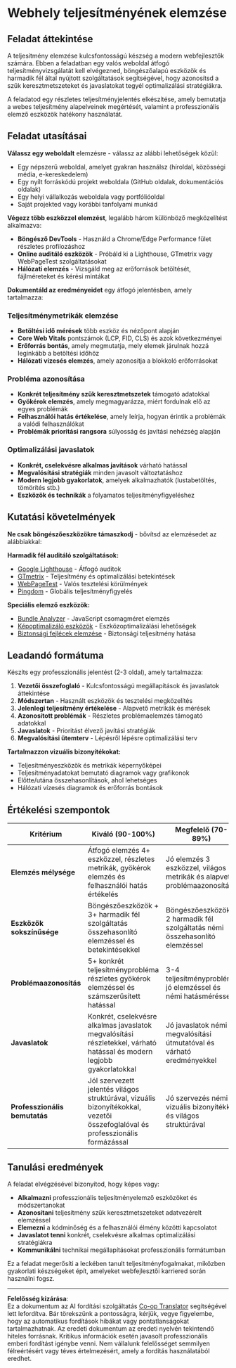 <!--
CO_OP_TRANSLATOR_METADATA:
{
  "original_hash": "a203e560e58ccc6ba68bffc40c7c8676",
  "translation_date": "2025-10-24T20:36:51+00:00",
  "source_file": "5-browser-extension/3-background-tasks-and-performance/assignment.md",
  "language_code": "hu"
}
-->
# Webhely teljesítményének elemzése

## Feladat áttekintése

A teljesítmény elemzése kulcsfontosságú készség a modern webfejlesztők számára. Ebben a feladatban egy valós weboldal átfogó teljesítményvizsgálatát kell elvégezned, böngészőalapú eszközök és harmadik fél által nyújtott szolgáltatások segítségével, hogy azonosítsd a szűk keresztmetszeteket és javaslatokat tegyél optimalizálási stratégiákra.

A feladatod egy részletes teljesítményjelentés elkészítése, amely bemutatja a webes teljesítmény alapelveinek megértését, valamint a professzionális elemző eszközök hatékony használatát.

## Feladat utasításai

**Válassz egy weboldalt** elemzésre - válassz az alábbi lehetőségek közül:
- Egy népszerű weboldal, amelyet gyakran használsz (híroldal, közösségi média, e-kereskedelem)
- Egy nyílt forráskódú projekt weboldala (GitHub oldalak, dokumentációs oldalak)
- Egy helyi vállalkozás weboldala vagy portfólióoldal
- Saját projekted vagy korábbi tanfolyami munkád

**Végezz több eszközzel elemzést**, legalább három különböző megközelítést alkalmazva:
- **Böngésző DevTools** - Használd a Chrome/Edge Performance fület részletes profilozáshoz
- **Online auditáló eszközök** - Próbáld ki a Lighthouse, GTmetrix vagy WebPageTest szolgáltatásokat
- **Hálózati elemzés** - Vizsgáld meg az erőforrások betöltését, fájlméreteket és kérési mintákat

**Dokumentáld az eredményeidet** egy átfogó jelentésben, amely tartalmazza:

### Teljesítménymetrikák elemzése
- **Betöltési idő mérések** több eszköz és nézőpont alapján
- **Core Web Vitals** pontszámok (LCP, FID, CLS) és azok következményei
- **Erőforrás bontás**, amely megmutatja, mely elemek járulnak hozzá leginkább a betöltési időhöz
- **Hálózati vízesés elemzés**, amely azonosítja a blokkoló erőforrásokat

### Probléma azonosítása
- **Konkrét teljesítmény szűk keresztmetszetek** támogató adatokkal
- **Gyökérok elemzés**, amely megmagyarázza, miért fordulnak elő az egyes problémák
- **Felhasználói hatás értékelése**, amely leírja, hogyan érintik a problémák a valódi felhasználókat
- **Problémák prioritási rangsora** súlyosság és javítási nehézség alapján

### Optimalizálási javaslatok
- **Konkrét, cselekvésre alkalmas javítások** várható hatással
- **Megvalósítási stratégiák** minden javasolt változtatáshoz
- **Modern legjobb gyakorlatok**, amelyek alkalmazhatók (lustabetöltés, tömörítés stb.)
- **Eszközök és technikák** a folyamatos teljesítményfigyeléshez

## Kutatási követelmények

**Ne csak böngészőeszközökre támaszkodj** - bővítsd az elemzésedet az alábbiakkal:

**Harmadik fél auditáló szolgáltatások:**
- [Google Lighthouse](https://developers.google.com/web/tools/lighthouse) - Átfogó auditok
- [GTmetrix](https://gtmetrix.com/) - Teljesítmény és optimalizálási betekintések
- [WebPageTest](https://www.webpagetest.org/) - Valós tesztelési körülmények
- [Pingdom](https://tools.pingdom.com/) - Globális teljesítményfigyelés

**Speciális elemző eszközök:**
- [Bundle Analyzer](https://bundlephobia.com/) - JavaScript csomagméret elemzés
- [Képoptimalizáló eszközök](https://squoosh.app/) - Eszközoptimalizálási lehetőségek
- [Biztonsági fejlécek elemzése](https://securityheaders.com/) - Biztonsági teljesítmény hatása

## Leadandó formátuma

Készíts egy professzionális jelentést (2-3 oldal), amely tartalmazza:

1. **Vezetői összefoglaló** - Kulcsfontosságú megállapítások és javaslatok áttekintése
2. **Módszertan** - Használt eszközök és tesztelési megközelítés
3. **Jelenlegi teljesítmény értékelése** - Alapvető metrikák és mérések
4. **Azonosított problémák** - Részletes problémaelemzés támogató adatokkal
5. **Javaslatok** - Prioritást élvező javítási stratégiák
6. **Megvalósítási ütemterv** - Lépésről lépésre optimalizálási terv

**Tartalmazzon vizuális bizonyítékokat:**
- Teljesítményeszközök és metrikák képernyőképei
- Teljesítményadatokat bemutató diagramok vagy grafikonok
- Előtte/utána összehasonlítások, ahol lehetséges
- Hálózati vízesés diagramok és erőforrás bontások

## Értékelési szempontok

| Kritérium | Kiváló (90-100%) | Megfelelő (70-89%) | Fejlesztésre szorul (50-69%) |
| --------- | ---------------- | ------------------ | --------------------------- |
| **Elemzés mélysége** | Átfogó elemzés 4+ eszközzel, részletes metrikák, gyökérok elemzés és felhasználói hatás értékelés | Jó elemzés 3 eszközzel, világos metrikák és alapvető problémaazonosítás | Alapvető elemzés 2 eszközzel, korlátozott mélység és minimális problémaazonosítás |
| **Eszközök sokszínűsége** | Böngészőeszközök + 3+ harmadik fél szolgáltatás összehasonlító elemzéssel és betekintésekkel | Böngészőeszközök + 2 harmadik fél szolgáltatás némi összehasonlító elemzéssel | Böngészőeszközök + 1 harmadik fél szolgáltatás korlátozott összehasonlítással |
| **Problémaazonosítás** | 5+ konkrét teljesítményprobléma részletes gyökérok elemzéssel és számszerűsített hatással | 3-4 teljesítményprobléma jó elemzéssel és némi hatásméréssel | 1-2 teljesítményprobléma alapvető elemzéssel |
| **Javaslatok** | Konkrét, cselekvésre alkalmas javaslatok megvalósítási részletekkel, várható hatással és modern legjobb gyakorlatokkal | Jó javaslatok némi megvalósítási útmutatóval és várható eredményekkel | Alapvető javaslatok korlátozott megvalósítási részletekkel |
| **Professzionális bemutatás** | Jól szervezett jelentés világos struktúrával, vizuális bizonyítékokkal, vezetői összefoglalóval és professzionális formázással | Jó szervezés némi vizuális bizonyítékkal és világos struktúrával | Alapvető szervezés minimális vizuális bizonyítékokkal |

## Tanulási eredmények

A feladat elvégzésével bizonyítod, hogy képes vagy:
- **Alkalmazni** professzionális teljesítményelemző eszközöket és módszertanokat
- **Azonosítani** teljesítmény szűk keresztmetszeteket adatvezérelt elemzéssel
- **Elemezni** a kódminőség és a felhasználói élmény közötti kapcsolatot
- **Javaslatot tenni** konkrét, cselekvésre alkalmas optimalizálási stratégiákra
- **Kommunikálni** technikai megállapításokat professzionális formátumban

Ez a feladat megerősíti a leckében tanult teljesítményfogalmakat, miközben gyakorlati készségeket épít, amelyeket webfejlesztői karriered során használni fogsz.

---

**Felelősség kizárása**:  
Ez a dokumentum az AI fordítási szolgáltatás [Co-op Translator](https://github.com/Azure/co-op-translator) segítségével lett lefordítva. Bár törekszünk a pontosságra, kérjük, vegye figyelembe, hogy az automatikus fordítások hibákat vagy pontatlanságokat tartalmazhatnak. Az eredeti dokumentum az eredeti nyelvén tekintendő hiteles forrásnak. Kritikus információk esetén javasolt professzionális emberi fordítást igénybe venni. Nem vállalunk felelősséget semmilyen félreértésért vagy téves értelmezésért, amely a fordítás használatából eredhet.